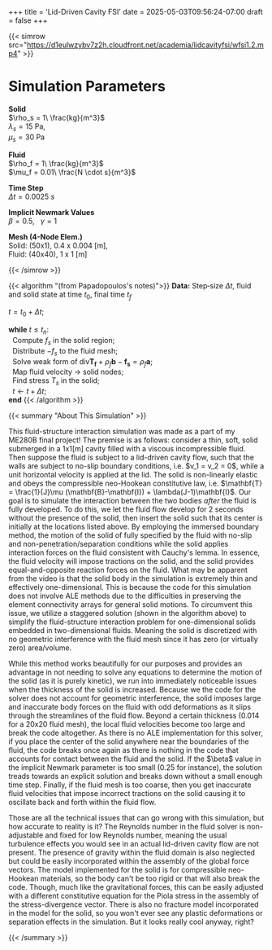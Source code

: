+++
title = 'Lid-Driven Cavity FSI'
date = 2025-05-03T09:56:24-07:00
draft = false
+++

{{< simrow src="https://d1eulwzybv7z2h.cloudfront.net/academia/lidcavityfsi/wfsi1.2.mp4" >}}

# Simulation Parameters

**Solid**  
$\rho_s = 1\ \frac{kg}{m^3}$  
$\lambda_s = 15$ Pa,\
 $\mu_s = 30$ Pa  

**Fluid**  
$\rho_f = 1\ \frac{kg}{m^3}$  
$\mu_f = 0.01\ \frac{N \cdot s}{m^3}$  

**Time Step**  
$\Delta t = 0.0025\ s$  

**Implicit Newmark Values**  
$\beta = 0.5$, &nbsp; $\gamma = 1$

**Mesh (4-Node Elem.)** \
Solid: (50x1), 0.4 x 0.004 \[m\],\
Fluid: (40x40), 1 x 1 \[m\] 


{{< /simrow >}}

{{< algorithm "(from Papadopoulos's notes)">}}
**Data:** Step‐size $\Delta t$, fluid and solid state at time $t_0$, final time $t_f$

$t = t_0 + \Delta t$;

**while** $t \leq t_n$: \
  &nbsp; Compute $f_s$ in the solid region; \
  &nbsp; Distribute $-f_s$ to the fluid mesh; \
  &nbsp; Solve weak form of $\text{div}\mathbf{T_f} + \rho_f \mathbf{b} - \mathbf{f_s} = \rho_f \mathbf{a}$; \
  &nbsp; Map fluid velocity $\rightarrow$ solid nodes; \
  &nbsp; Find stress $T_s$ in the solid; \
  &nbsp; $t \leftarrow t + \Delta t$; \
**end**
{{< /algorithm >}}

{{< summary "About This Simulation" >}}
<p>
This fluid-structure interaction simulation was made as a part of my ME280B final project! The premise is as follows: consider a thin, soft, solid submerged in a 1x1[m] cavity filled with a viscous incompressible fluid. Then suppose the fluid is subject to a lid-driven cavity flow, such that the walls are subject to no-slip boundary conditions, i.e. $v_1 = v_2 = 0$, while a unit horizontal velocity is applied at the lid. The solid is non-linearly elastic and obeys the compressible neo-Hookean constitutive law, i.e. $\mathbf{T} = \frac{1}{J}\mu (\mathbf{B}-\mathbf{I}) + \lambda(J-1)\mathbf{I}$. Our goal is to simulate the interaction between the two bodies <em>after</em> the fluid is fully developed. To do this, we let the fluid flow develop for 2 seconds without the presence of the solid, then insert the solid such that its center is initially at the locations listed above. By employing the immersed boundary method, the motion of the solid of fully specified by the fluid with no-slip and non-penetration/separation conditions while the solid applies interaction forces on the fluid consistent with Cauchy's lemma. In essence, the fluid velocity will impose tractions on the solid, and the solid provides equal-and-opposite reaction forces on the fluid. What may be apparent from the video is that the solid body in the simulation is extremely thin and effectively one-dimensional. This is because the code for this simulation does not involve ALE methods due to the difficulties in preserving the element connectivity arrays for general solid motions. To circumvent this issue, we utilize a staggered solution (shown in the algorithm above) to simplify the fluid-structure interaction problem for one-dimensional solids embedded in two-dimensional fluids. Meaning the solid is discretized with no geometric interference with the fluid mesh since it has zero (or virtually zero) area/volume.
</p>

<p>
While this method works beautifully for our purposes and provides an advantage in not needing to solve any equations to determine the motion of the solid (as it is purely kinetic), we run into immediately noticeable issues when the thickness of the solid is increased. Because we the code for the solver does not account for geometric interference, the solid imposes large and inaccurate body forces on the fluid with odd deformations as it slips through the streamlines of the fluid flow. Beyond a certain thickness (0.014 for a 20x20 fluid mesh), the local fluid velocities become too large and break the code altogether. As there is no ALE implementation for this solver, if you place the center of the solid anywhere near the boundaries of the fluid, the code breaks once again as there is nothing in the code that accounts for contact between the fluid and the solid. If the $\beta$ value in the implicit Newmark parameter is too small (0.25 for instance), the solution treads towards an explicit solution and breaks down without a small enough time step. Finally, if the fluid mesh is too coarse, then you get inaccurate fluid velocities that impose incorrect tractions on the solid causing it to oscillate back and forth within the fluid flow.
</p>

<p>
Those are all the technical issues that can go wrong with this simulation, but how accurate to reality is it? The Reynolds number in the fluid solver is non-adjustable and fixed for low Reynolds number, meaning the usual turbulence effects you would see in an actual lid-driven cavity flow are not present. The presence of gravity within the fluid domain is also neglected but could be easily incorporated within the assembly of the global force vectors. The model implemented for the solid is for compressible neo-Hookean materials, so the body can't be too rigid or that will also break the code. Though, much like the gravitational forces, this can be easily adjusted with a different constitutive equation for the Piola stress in the assembly of the stress-divergence vector. There is also no fracture model incorporated in the model for the solid, so you won't ever see any plastic deformations or separation effects in the simulation. But it looks really cool anyway, right?
</p>
{{< /summary  >}}
